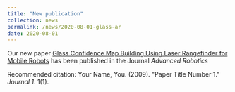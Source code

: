 ```yaml
---
title: "New publication"
collection: news
permalink: /news/2020-08-01-glass-ar
date: 2020-08-01
---
```


Our new paper [Glass Confidence Map Building Using Laser Rangefinder for Mobile Robots](https://doi.org/10.1080/01691864.2020.1819873) has been published in the Journal *Advanced Robotics*

Recommended citation: Your Name, You. (2009). "Paper Title Number 1." <i>Journal 1</i>. 1(1).